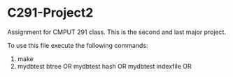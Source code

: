 C291-Project2
=============

Assignment for CMPUT 291 class. This is the second and last major project.

To use this file execute the following commands:
1) make
2) mydbtest btree OR
mydbtest hash OR
mydbtest indexfile OR